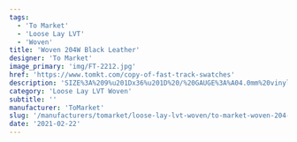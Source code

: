 ```yaml
---
tags:
  - 'To Market'
  - 'Loose Lay LVT'
  - 'Woven'
title: 'Woven 204W Black Leather'
designer: 'To Market'
image_primary: 'img/FT-2212.jpg'
href: 'https://www.tomkt.com/copy-of-fast-track-swatches'
description: 'SIZE%3A%209%u201Dx36%u201D%20/%20GAUGE%3A%A04.0mm%20vinyl%20+%201.0mm%20AcoustX%20Backing%20%3D%205.0mm%20.5mm%20%2820%20mil%29%A0'
category: 'Loose Lay LVT Woven'
subtitle: ''
manufacturer: 'ToMarket'
slug: '/manufacturers/tomarket/loose-lay-lvt-woven/to-market-woven-204-w-black-leather'
date: '2021-02-22'
---
```

